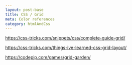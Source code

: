 ```yaml
---
layout: post-base
title: CSS / Grid
meta: Color references
category: htmlAndCss
---
```

https://css-tricks.com/snippets/css/complete-guide-grid/

https://css-tricks.com/things-ive-learned-css-grid-layout/

https://codepip.com/games/grid-garden/